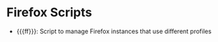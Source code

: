 Firefox Scripts
===============

 * {{{ff}}}: Script to manage Firefox instances that use different profiles
